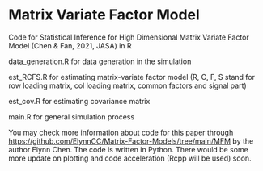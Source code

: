 # Matrix Variate Factor Model
Code for Statistical Inference for High Dimensional Matrix Variate Factor Model (Chen &amp; Fan, 2021, JASA) in R

data_generation.R for data generation in the simulation

est_RCFS.R for estimating matrix-variate factor model (R, C, F, S stand for row loading matrix, col loading matrix, common factors and signal part)

est_cov.R for estimating covariance matrix

main.R for general simulation process

You may check more information about code for this paper through https://github.com/ElynnCC/Matrix-Factor-Models/tree/main/MFM by the author Elynn Chen. The code is written in Python. There would be some more update on plotting and code acceleration (Rcpp will be used) soon. 
